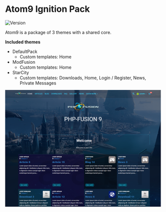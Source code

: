 # Atom9 Ignition Pack

![Version](https://img.shields.io/badge/Version-1.5.1-blue.svg)

Atom9 is a package of 3 themes with a shared core.

**Included themes**

- DefaultPack
    - Custom templates: Home
- ModFusion
    - Custom templates: Home
- StarCity
    - Custom templates: Downloads, Home, Login / Register, News, Private Messages

![Preview](screenshot.png)

